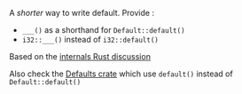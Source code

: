A *shorter* way to write default. Provide :

- `___()` as a shorthand for `Default::default()`
-  `i32::___()` instead of `i32::default()`

Based on the [internals Rust discussion](https://internals.rust-lang.org/t/could-we-have-std-default/8756)

Also check the [Defaults crate](https://github.com/dpc/rust-default) which use `default()` instead of `Default::default()` 
